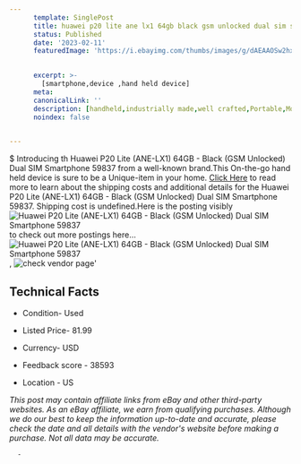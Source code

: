 ```yaml
---
      template: SinglePost
      title: huawei p20 lite ane lx1 64gb black gsm unlocked dual sim smartphone 59837
      status: Published
      date: '2023-02-11'
      featuredImage: 'https://i.ebayimg.com/thumbs/images/g/dAEAAOSw2hxivaDn/s-l225.jpg'
       

      excerpt: >-
        [smartphone,device ,hand held device]
      meta:
      canonicalLink: ''
      description: [handheld,industrially made,well crafted,Portable,Mobile,Compact,Convenient,Lightweight,Maneuverable,Man-portable,Miniature,Carriable,Hand-held,Light,Holdable,Transportable,Mobile device,Pocket-sized,On-the-go,Wireless,Cordless,Compact size,Convenient size, smartphone,device ,hand held device]
      noindex: false
      

---
```

$
      Introducing th Huawei P20 Lite (ANE-LX1) 64GB - Black (GSM Unlocked) Dual SIM Smartphone 59837 from a well-known brand.This On-the-go hand held device is sure to be a Unique-item in your home. [Click Here](https://www.ebay.com/itm/144627659778?hash=item21ac7af402%3Ag%3AdAEAAOSw2hxivaDn&mkevt=1&mkcid=1&mkrid=711-53200-19255-0&campid=%253CePNCampaignId%253E&customid=%253CreferenceId%253E&toolid=10049) to read more to learn about the shipping costs and additional details for the Huawei P20 Lite (ANE-LX1) 64GB - Black (GSM Unlocked) Dual SIM Smartphone 59837. Shipping cost is undefined.Here is the posting visibly ![Huawei P20 Lite (ANE-LX1) 64GB - Black (GSM Unlocked) Dual SIM Smartphone 59837](https://i.ebayimg.com/thumbs/images/g/dAEAAOSw2hxivaDn/s-l225.jpg) to check out more postings here... ![Huawei P20 Lite (ANE-LX1) 64GB - Black (GSM Unlocked) Dual SIM Smartphone 59837](https://i.ebayimg.com/images/g/dAEAAOSw2hxivaDn/s-l1600.jpg), ![check vendor page](https://origin-galleryplus.ebayimg.com/ws/web/144627659778_2_0_1/225x225.jpg,https://origin-galleryplus.ebayimg.com/ws/web/144627659778_3_0_1/225x225.jpg,https://origin-galleryplus.ebayimg.com/ws/web/144627659778_4_0_1/225x225.jpg,https://origin-galleryplus.ebayimg.com/ws/web/144627659778_5_0_1/225x225.jpg,https://origin-galleryplus.ebayimg.com/ws/web/144627659778_6_0_1/225x225.jpg,https://origin-galleryplus.ebayimg.com/ws/web/144627659778_7_0_1/225x225.jpg,https://origin-galleryplus.ebayimg.com/ws/web/144627659778_8_0_1/225x225.jpg)'

      

 ## Technical Facts 



     
      

 - Condition- Used 


      

 - Listed Price- 81.99 


      

 - Currency- USD 


      

 - Feedback score - 38593 


      

 - Location - US 


      
      

 *_This post may contain affiliate links from eBay and other third-party websites. As an eBay affiliate, we earn from qualifying purchases. Although we do our best to keep the information up-to-date and accurate, please check the date and all details with the vendor's website before making a purchase. Not all data may be accurate._*




      -

